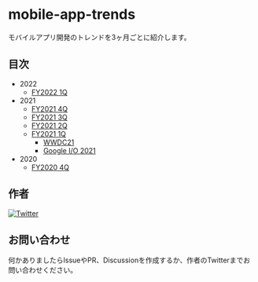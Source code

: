 # mobile-app-trends

モバイルアプリ開発のトレンドを3ヶ月ごとに紹介します。

## 目次

- 2022
  - [FY2022 1Q](./2022/2022_1q.md)
- 2021
  - [FY2021 4Q](./2021/2021_4q.md)
  - [FY2021 3Q](./2021/2021_3q.md)
  - [FY2021 2Q](./2021/2021_2q.md)
  - [FY2021 1Q](./2021/2021_1q.md)
    - [WWDC21](./2021/wwdc21.md)
    - [Google I/O 2021](./2021/google_io_2021.md)
- 2020
  - [FY2020 4Q](./2020/2020_4q.md)

## 作者

[![Twitter](https://img.shields.io/twitter/follow/the_uhooi?style=social)](https://twitter.com/the_uhooi)

## お問い合わせ

何かありましたらIssueやPR、Discussionを作成するか、作者のTwitterまでお問い合わせください。
